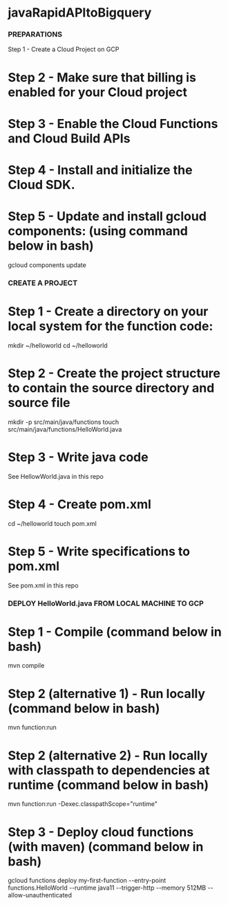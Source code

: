 # javaRapidAPItoBigquery

### PREPARATIONS ###

Step 1 - Create a Cloud Project on GCP

# Step 2 - Make sure that billing is enabled for your Cloud project

# Step 3 - Enable the Cloud Functions and Cloud Build APIs

# Step 4 - Install and initialize the Cloud SDK. 

# Step 5 - Update and install gcloud components: (using command below in bash)
gcloud components update


### CREATE A PROJECT ###

# Step 1 - Create a directory on your local system for the function code:
mkdir ~/helloworld
cd ~/helloworld

# Step 2 - Create the project structure to contain the source directory and source file
mkdir -p src/main/java/functions
touch src/main/java/functions/HelloWorld.java

# Step 3 - Write java code
See HellowWorld.java in this repo

# Step 4 - Create pom.xml 
cd ~/helloworld
touch pom.xml

# Step 5 - Write specifications to pom.xml
See pom.xml in this repo



### DEPLOY HelloWorld.java FROM LOCAL MACHINE TO GCP ### 

# Step 1 - Compile (command below in bash)
mvn compile

# Step 2 (alternative 1) - Run locally (command below in bash)
mvn function:run 

# Step 2 (alternative 2) - Run locally with classpath to dependencies at runtime (command below in bash)
mvn function:run -Dexec.classpathScope="runtime"

# Step 3 - Deploy cloud functions (with maven) (command below in bash)
gcloud functions deploy my-first-function --entry-point functions.HelloWorld --runtime java11 --trigger-http --memory 512MB --allow-unauthenticated
